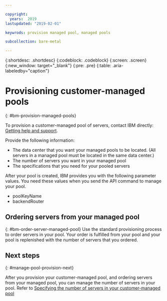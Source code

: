 ```yaml
---

copyright:
  years:  2019
lastupdated: "2019-02-01"

keywrods: provision managed pool, managed pools

subcollection: bare-metal

---
```


{:shortdesc: .shortdesc}
{:codeblock: .codeblock}
{:screen: .screen}
{:new_window: target="_blank"}
{:pre: .pre}
{:table: .aria-labeledby="caption"}

# Provisioning customer-managed pools
{: #bm-provision-managed-pools}

To provision a customer-managed pool of servers, contact IBM directly: [Getting help and support](/docs/bare-metal?topic=bare-metal-gettinghelp).

Provide the following information:
* The data center that you want your managed pools to be located. (All servers in a managed pool must be located in the same data center.)
* The number of servers you want in your managed pool
* The specifications that you need for your pooled servers

After your pool is created, IBM provides you with the following parameter values. You need these values when you send the API command to manage your pool.
* poolKeyName
* backendRouter

## Ordering servers from your managed pool
{: #bm-order-server-managed-pool}
Use the standard provisioning process to order servers in your pool. Your order is fulfilled from your pool and your pool is replenished with the number of servers that you ordered.

## Next steps
{: #manage-pool-provision-next}

After you provision your customer-managed pool, and ordering servers from your managed pool, you can manage the number of servers in your pool. Refer to [Specifying the number of servers in your customer-managed pool](/docs/bare-metal?topic=bare-metal-set-amount-servers-pool#set-amount-servers-pool)
